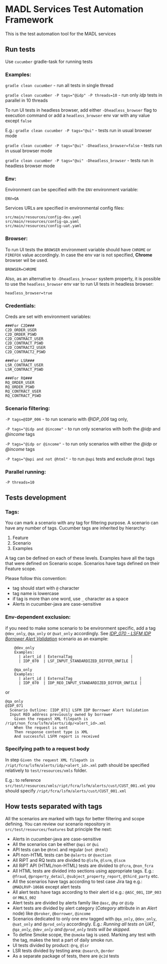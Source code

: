 # MADL Services Test Automation Framework
This is the test automation tool for the MADL services

## Run tests
Use `cucumber` gradle-task for running tests

### Examples:
`gradle clean cucumber` - run all tests in single thread

`gradle clean cucumber -P tags="@idp" -P threads=10` - run only _idp_ tests in parallel in 10 threads

To run UI tests in headless browser, add either `-Dheadless_browser` flag to execution command or add a `headless_browser` env var with any value except `false`

E.g.: `gradle clean cucumber -P tags="@ui"` - tests run in usual browser mode 

`gradle clean cucumber -P tags="@ui" -Dheadless_browser=false` - tests run in usual browser mode 

`gradle clean cucumber -P tags="@ui" -Dheadless_browser` - tests run in headless browser mode 

### Env:
Environment can be specified with the `ENV` environment variable:
```properties
ENV=QA
```

Services URLs are specified in environmental config files:
```shell
src/main/resources/config-dev.yaml
src/main/resources/config-qa.yaml
src/main/resources/config-uat.yaml
```

### Browser:
To run UI tests the `BROWSER` environment variable should have `CHROME` or `FIREFOX` value accordingly. In case the env var is not specified, **Chrome** browser wil be used.
```properties
BROWSER=CHROME
```
Also, as an alternative to `-Dheadless_browser` system property, it is possible to use the `headless_browser` env var to run UI tests in headless browser:
```properties
headless_browser=true
```

### Credentials:
Creds are set with environment variables:
```properties
###For C2D###
C2D_ORDER_USER
C2D_ORDER_PSWD
C2D_CONTRACT_USER
C2D_CONTRACT_PSWD
C2D_CONTRACT2_USER
C2D_CONTRACT2_PSWD

###For LSR###
LSR_CONTRACT_USER
LSR_CONTRACT_PSWD

###For RQ###
RQ_ORDER_USER
RQ_ORDER_PSWD
RQ_CONTRACT_USER
RQ_CONTRACT_PSWD
```

### Scenario filtering:
`-P tags=@IDP_006` - to run scenario with _@IDP_006_ tag only,

`-P tags="@idp and @income"` - to run only scenarios with both the _@idp_ and _@income_ tags

`-P tags="@idp or @income"` - to run only scenarios with either the _@idp_ or _@income_ tags

`-P tags="@api and not @html"` - to run `@api` tests and exclude `@html` tags

### Parallel running:
`-P threads=10`

## Tests development

### Tags:
You can mark a scenario with any tag for filtering purpose. A scenario can have any number of tags. Cucumber tags are inherited by hierarchy:
1. Feature
2. Scenario
3. Examples

A tag can be defined on each of these levels. Examples have all the tags that were defined on Scenario scope. Scenarios have tags defined on their Feature scope.

Please follow this convention:
* tag should start with `@` character
* tag name is lowercase
* if tag is more than one word, use `_` character as a space
* Alerts in cucumber-java are case-sensitive

### Env-dependent exclusion: 
if you need to make some scenario to be environment specific, add a tag `@dev_only`, `@qa_only` or `@uat_only` accordingly. See _[IDP_070 - LSFM IDP Borrower Alert Validation](src/test/resources/features/ript/non_fcra/lsfm/alerts/idp/IDP_Alerts_Borrower.feature)_ scenario as an example:
```gherkin
    @dev_only
    Examples:
      | alert_id | ExternalTag                          |
      | IDP_070  | LSF_INPUT_STANDARDIZED_DIFFER_ONFILE |

    @qa_only
    Examples:
      | alert_id | ExternalTag                              |
      | IDP_070  | IDP_REO_INPUT_STANDARDIZED_DIFFER_ONFILE |
```
or
```gherkin
@qa_only
@IDP_071
  Scenario Outline: [IDP_071] LSFM IDP Borrower Alert Validation
  Input REO address previously owned by borrower
    Given the request XML filepath is /ript/non_fcra/lsfm/alerts/idp/<alert_id>.xml
    When the request is sent
    Then response content type is XML
    And successful LSFM report is received
```

### Specifying path to a request body
In step `Given the request XML filepath is /ript/fcra/lsfm/alerts/idp/<alert_id>.xml` path should be specified relatively to `test/resources/xmls` folder. 

E.g.: to reference `src/test/resources/xmls/ript/fcra/lsfm/alerts/cust/CUST_001.xml` you should specify `/ript/fcra/lsfm/alerts/cust/CUST_001.xml`

## How tests separated with tags

All the scenarios are marked with tags for better filtering and scope defining. You can review our scenario repository in `src/test/resources/features` but principle the next:

* Alerts in cucumber-java are case-sensitive 
* All the scenarios can be either `@api` or `@ui`
* API tests can be `@html` and regular (`not @html`)
* API non-HTML tests can be `@alerts` or `@section`
* All RiPT and RQ tests are divided to `@lsfm`, `@lsrm`, `@lscm`   
* All RiPT API (HTML/non-HTML) tests are divided to `@fcra`, `@non_fcra`
* All HTML tests are divided into sections using appropriate tags. E.g.: `@fraud`, `@property_detail`, `@subject_property_report`, `@third_party` etc. 
* All the scenarios have tags according to test case Jira tag e.g.: `@MADLRVP-10686` except alert tests
* All alert tests have tags according to their alert id e.g.: `@ASC_001`, `IDP_003` or `MNLS_002`
* Alert tests are divided by alerts family like `@asc`, `@hp` or `@idp`
* Alert tests are divided by alert category (_Category_ attribute in an _Alert_ node) like `@broker`, `@borrower`, `@income`
* Scenarios dedicated to only one env tagged with `@qa_only`, `@dev_only`, `@uat_only` and `@prod_only` accordingly. E.g.: _Running all tests on UAT, `@qa_only`, `@dev_only` and `@prod_only` tests will be skipped._
* To define Smoke scope, the `@smoke` tag is used. Marking any test with the tag, makes the test a part of daily smoke run.
* UI tests divided by product: `@rq`, `@lsr`
* LSR tests divided by testing area: `@search`, `@order`
* As a separate package of tests, there are `@c2d` tests
